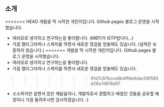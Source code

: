 
## 소개

<<<<<<< HEAD
개발을 막 시작한 개린이입니다. Github pages 블로그 운영을 시작했습니다.
* 여러모로 생각하고 연구하는걸 좋아합니다. (MBTI가 ISTP랍디다...)
* 가끔 캘리그라피나 스케치를 하면서 새로운 영감을 얻을때도 있습니다. (실력은 보증하지 않습니다.)
=======
개발을 막 시작한 개린이입니다.
Github pages 블로그 운영을 시작했습니다. 
* 여러모로 생각하고 연구하는걸 좋아합니다. 
* 가끔 캘리그라피나 스케치를 하면서 새로운 영감을 얻을때도 있습니다.
>>>>>>> 91d7c87bcce8b4ff4e9dac09f585d28a7d818a97
* 소소하지만 살면서 얻은 깨달음이나, 개발자로서 경험하고 배웠던 것들을 공유할 예정이니 가끔 들려주시면 감사하겠습니다. :)

